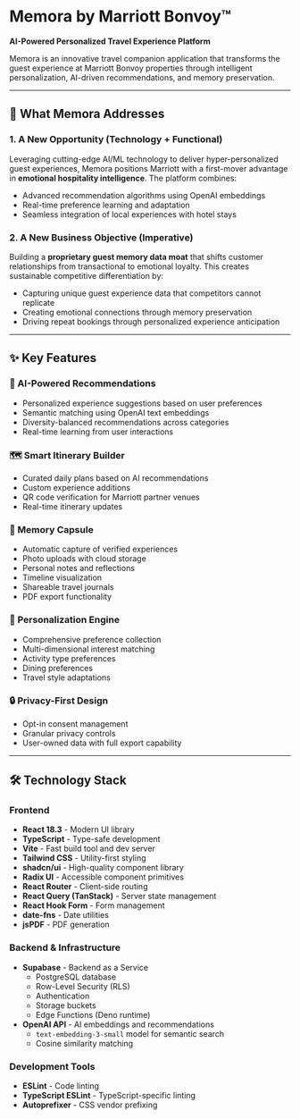 # Memora by Marriott Bonvoy™

**AI-Powered Personalized Travel Experience Platform**

Memora is an innovative travel companion application that transforms the guest experience at Marriott Bonvoy properties through intelligent personalization, AI-driven recommendations, and memory preservation.

---

## 🎯 What Memora Addresses

### 1. A New Opportunity (Technology + Functional)
Leveraging cutting-edge AI/ML technology to deliver hyper-personalized guest experiences, Memora positions Marriott with a first-mover advantage in **emotional hospitality intelligence**. The platform combines:
- Advanced recommendation algorithms using OpenAI embeddings
- Real-time preference learning and adaptation
- Seamless integration of local experiences with hotel stays

### 2. A New Business Objective (Imperative)
Building a **proprietary guest memory data moat** that shifts customer relationships from transactional to emotional loyalty. This creates sustainable competitive differentiation by:
- Capturing unique guest experience data that competitors cannot replicate
- Creating emotional connections through memory preservation
- Driving repeat bookings through personalized experience anticipation

---

## ✨ Key Features

### 🤖 AI-Powered Recommendations
- Personalized experience suggestions based on user preferences
- Semantic matching using OpenAI text embeddings
- Diversity-balanced recommendations across categories
- Real-time learning from user interactions

### 🗺️ Smart Itinerary Builder
- Curated daily plans based on AI recommendations
- Custom experience additions
- QR code verification for Marriott partner venues
- Real-time itinerary updates

### 📸 Memory Capsule
- Automatic capture of verified experiences
- Photo uploads with cloud storage
- Personal notes and reflections
- Timeline visualization
- Shareable travel journals
- PDF export functionality

### 🎨 Personalization Engine
- Comprehensive preference collection
- Multi-dimensional interest matching
- Activity type preferences
- Dining preferences
- Travel style adaptations

### 🔒 Privacy-First Design
- Opt-in consent management
- Granular privacy controls
- User-owned data with full export capability

---

## 🛠️ Technology Stack

### Frontend
- **React 18.3** - Modern UI library
- **TypeScript** - Type-safe development
- **Vite** - Fast build tool and dev server
- **Tailwind CSS** - Utility-first styling
- **shadcn/ui** - High-quality component library
- **Radix UI** - Accessible component primitives
- **React Router** - Client-side routing
- **React Query (TanStack)** - Server state management
- **React Hook Form** - Form management
- **date-fns** - Date utilities
- **jsPDF** - PDF generation

### Backend & Infrastructure
- **Supabase** - Backend as a Service
  - PostgreSQL database
  - Row-Level Security (RLS)
  - Authentication
  - Storage buckets
  - Edge Functions (Deno runtime)
- **OpenAI API** - AI embeddings and recommendations
  - `text-embedding-3-small` model for semantic search
  - Cosine similarity matching

### Development Tools
- **ESLint** - Code linting
- **TypeScript ESLint** - TypeScript-specific linting
- **Autoprefixer** - CSS vendor prefixing
